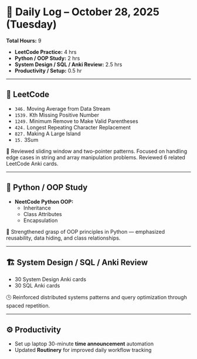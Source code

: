 # 📅 Daily Log – October 28, 2025 (Tuesday)

**Total Hours:** 9  
- **LeetCode Practice:** 4 hrs  
- **Python / OOP Study:** 2 hrs  
- **System Design / SQL / Anki Review:** 2.5 hrs  
- **Productivity / Setup:** 0.5 hr  

---

## 🧠 LeetCode
- `346.` Moving Average from Data Stream  
- `1539.` Kth Missing Positive Number  
- `1249.` Minimum Remove to Make Valid Parentheses  
- `424.` Longest Repeating Character Replacement  
- `827.` Making A Large Island  
- `15.` 3Sum  

🎯 Reviewed sliding window and two-pointer patterns. Focused on handling edge cases in string and array manipulation problems. Reviewed 6 related LeetCode Anki cards.

---

## 🐍 Python / OOP Study
- **NeetCode Python OOP:**  
  - Inheritance  
  - Class Attributes  
  - Encapsulation  

🧩 Strengthened grasp of OOP principles in Python — emphasized reusability, data hiding, and class relationships.

---

## 🏗️ System Design / SQL / Anki Review
- 30 System Design Anki cards  
- 30 SQL Anki cards  

🕒 Reinforced distributed systems patterns and query optimization through spaced repetition.

---

## ⚙️ Productivity
- Set up laptop 30-minute **time announcement** automation  
- Updated **Routinery** for improved daily workflow tracking  